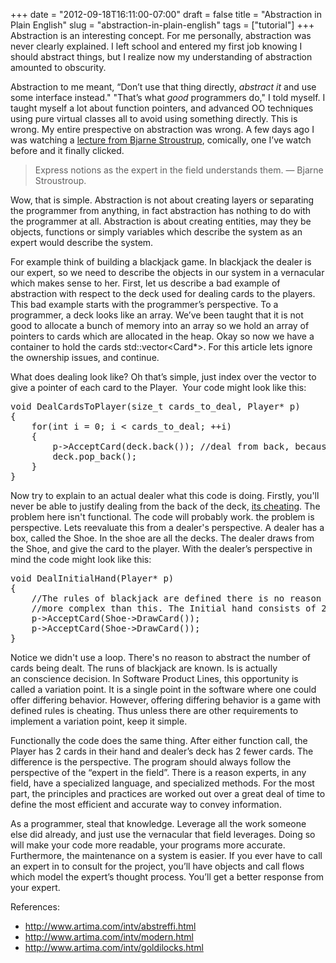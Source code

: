 +++
date = "2012-09-18T16:11:00-07:00"
draft = false
title = "Abstraction in Plain English"
slug = "abstraction-in-plain-english"
tags = ["tutorial"]
+++
Abstraction is an interesting concept. For me personally, abstraction was never clearly explained. I left school and entered my first job knowing I should abstract things, but I realize now my understanding of abstraction amounted to obscurity.

<!--more-->

Abstraction to me meant, “Don’t use that thing directly, <em>abstract it</em> and use some interface instead." "That’s what <em>good</em> programmers do," I told myself. I taught myself a lot about function pointers, and advanced OO techniques using pure virtual classes all to avoid using something directly. This is wrong. My entire prespective on abstraction was wrong. A few days ago I was watching a <a href="http://channel9.msdn.com/Events/GoingNative/GoingNative-2012/Keynote-Bjarne-Stroustrup-Cpp11-Style">lecture from Bjarne Stroustrup</a>, comically, one I’ve watch before and it finally clicked.
<blockquote class="pullquote">Express notions as the expert in the field understands them. — Bjarne Stroustroup.</blockquote>
Wow, that is simple. Abstraction is not about creating layers or separating the programmer from anything, in fact abstraction has nothing to do with the programmer at all. Abstraction is about creating entities, may they be objects, functions or simply variables which describe the system as an expert would describe the system.

For example think of building a blackjack game. In blackjack the dealer is our expert, so we need to describe the objects in our system in a vernacular which makes sense to her. First, let us describe a bad example of abstraction with respect to the deck used for dealing cards to the players. This bad example starts with the programmer’s perspective. To a programmer, a deck looks like an array. We’ve been taught that it is not good to allocate a bunch of memory into an array so we hold an array of pointers to cards which are allocated in the heap. Okay so now we have a container to hold the cards std::vector&lt;Card*&gt;. For this article lets ignore the ownership issues, and continue.

What does dealing look like? Oh that’s simple, just index over the vector to give a pointer of each card to the Player.  Your code might look like this:
<pre lang="cpp" escaped="true">void DealCardsToPlayer(size_t cards_to_deal, Player* p)
{
    for(int i = 0; i &lt; cards_to_deal; ++i)
    {
        p-&gt;AcceptCard(deck.back()); //deal from back, because dealing from front will invalidate pointers...
        deck.pop_back();
    }
}</pre>
Now try to explain to an actual dealer what this code is doing. Firstly, you'll never be able to justify dealing from the back of the deck, <a href="http://en.wikipedia.org/wiki/Cheating_(casino)">its cheating</a>. The problem here isn't functional. The code will probably work. the problem is perspective. Lets reevaluate this from a dealer's perspective. A dealer has a box, called the Shoe. In the shoe are all the decks. The dealer draws from the Shoe, and give the card to the player. With the dealer’s perspective in mind the code might look like this:
<pre lang="cpp" escaped="true">void DealInitialHand(Player* p)
{
    //The rules of blackjack are defined there is no reason to make this code
    //more complex than this. The Initial hand consists of 2 cards. period.
    p-&gt;AcceptCard(Shoe-&gt;DrawCard());
    p-&gt;AcceptCard(Shoe-&gt;DrawCard());
}</pre>
Notice we didn't use a loop. There's no reason to abstract the number of cards being dealt. The runs of blackjack are known. Is is actually an conscience decision. In Software Product Lines, this opportunity is called a variation point. It is a single point in the software where one could offer differing behavior. However, offering differing behavior is a game with defined rules is cheating. Thus unless there are other requirements to implement a variation point, keep it simple.

Functionally the code does the same thing. After either function call, the Player has 2 cards in their hand and dealer’s deck has 2 fewer cards. The difference is the perspective. The program should always follow the perspective of the “expert in the field”. There is a reason experts, in any field, have a specialized language, and specialized methods. For the most part, the principles and practices are worked out over a great deal of time to define the most efficient and accurate way to convey information.

As a programmer, steal that knowledge. Leverage all the work someone else did already, and just use the vernacular that field leverages. Doing so will make your code more readable, your programs more accurate. Furthermore, the maintenance on a system is easier. If you ever have to call an expert in to consult for the project, you’ll have objects and call flows which model the expert’s thought process. You’ll get a better response from your expert.

References:
<ul>
	<li><a href="http://www.artima.com/intv/abstreffi.html">http://www.artima.com/intv/abstreffi.html</a></li>
	<li><a href="http://www.artima.com/intv/modern.html">http://www.artima.com/intv/modern.html</a></li>
	<li><a href="http://www.artima.com/intv/goldilocks.html">http://www.artima.com/intv/goldilocks.html</a></li>
</ul>

